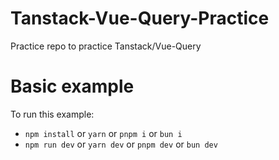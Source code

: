 # Tanstack-Vue-Query-Practice
Practice repo to practice Tanstack/Vue-Query

# Basic example

To run this example:

- `npm install` or `yarn` or `pnpm i` or `bun i`
- `npm run dev` or `yarn dev` or `pnpm dev` or `bun dev`

